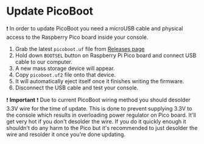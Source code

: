 # Update PicoBoot
❗ In order to update PicoBoot you need a microUSB cable and physical access to the Raspberry Pico board inside your console. 

1. Grab the latest `picoboot.uf` file from [Releases page](https://github.com/webhdx/PicoBoot/releases/latest)
2. Hold down `BOOTSEL` button on Raspberry Pi Pico board and connect USB cable to our computer.
3. A new mass storage device will appear.
4. Copy `picoboot.uf2` file onto that device.
5. It will automatically eject itself once it finishes writing the firmware.
6. Disconnect the USB cable and test your console.

❗ **Important** ❗  Due to current PicoBoot wiring method you should desolder 3.3V wire for the time of update. This is done to prevent supplying 3.3V to the console which results in overloading power regulator on Pico board. It'll get very hot if you don't desolder the wire. If you do it quickly enough it shouldn't do any harm to the Pico but it's recommended to just desolder the wire and resolder it once you're done updating.
